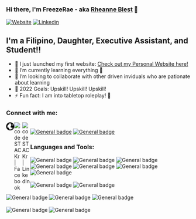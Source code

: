 ### Hi there, I'm FreezeRae - aka [Rheanne Blest](https://rheannerazo.com/) 👋
[![Website](https://img.shields.io/website?label=rheannerazo.com&style=for-the-badge&url=https://rheannerazo.com/)](https://rheannerazo.com/)
[![Linkedin](https://img.shields.io/badge/LinkedIn-0077B5?style=for-the-badge&logo=linkedin&logoColor=white
)](https://www.linkedin.com/in/rheannerazo/)

## I'm a Filipino, Daughter, Executive Assistant, and Student!!

- 🔭 I just launched my first website: [Check out my Personal Website here!](https://rheannerazo.com/)
- 🌱 I’m currently learning everything 🤣
- 👯 I’m looking to collaborate with other driven inviduals who are pationate about learning
- 🥅 2022 Goals: Upskill! Upskill! Upskill!
- ⚡ Fun fact: I am into tabletop roleplay! 🎲

### Connect with me:

[<img align="left" alt="codeSTACKr.com" width="22px" src="https://raw.githubusercontent.com/iconic/open-iconic/master/svg/globe.svg" />](https://rheannerazo.com/)
[<img align="left" alt="codeSTACKr | Facebook" width="22px" src="https://cdn.jsdelivr.net/npm/simple-icons@v3/icons/facebook.svg" />](https://fb.me/RheanneVA)
[<img align="left" alt="codeSTACKr | LinkedIn" width="22px" src="https://cdn.jsdelivr.net/npm/simple-icons@v3/icons/linkedin.svg" />](https://www.linkedin.com/in/rheanne-blest-razo/)
<br />
[![General badge](https://img.shields.io/badge/Zoom-2D8CFF?style=for-the-badge&logo=zoom&logoColor=white)](https://calendly.com/rheannerazo/meet)
[![General badge](https://img.shields.io/badge/WhatsApp-25D366?style=for-the-badge&logo=whatsapp&logoColor=white)](http://wa.me/639453814699)
<br />

### Languages and Tools:
![General badge](https://img.shields.io/badge/Amazon_AWS-232F3E?style=for-the-badge&logo=amazon-aws&logoColor=white)
![General badge](https://img.shields.io/badge/Google_Cloud-4285F4?style=for-the-badge&logo=google-cloud&logoColor=white)
![General badge](https://img.shields.io/badge/Microsoft-666666?style=for-the-badge&logo=microsoft&logoColor=white)
![General badge](https://img.shields.io/badge/Microsoft_Excel-217346?style=for-the-badge&logo=microsoft-excel&logoColor=white)
![General badge](https://img.shields.io/badge/Microsoft_PowerPoint-B7472A?style=for-the-badge&logo=microsoft-powerpoint&logoColor=white)
![General badge](https://img.shields.io/badge/Microsoft_Office-D83B01?style=for-the-badge&logo=microsoft-office&logoColor=white)
![General badge](https://img.shields.io/badge/Microsoft_Word-2B579A?style=for-the-badge&logo=microsoft-word&logoColor=white)
<br />
<br />
![General badge](https://img.shields.io/badge/HTML-239120?style=for-the-badge&logo=html5&logoColor=white)
![General badge](https://img.shields.io/badge/Markdown-000000?style=for-the-badge&logo=markdown&logoColor=white)
<br />
<br />
![General badge](https://aleen42.github.io/badges/src/photoshop.svg)
![General badge](https://aleen42.github.io/badges/src/illustrator.svg)
![General badge](https://aleen42.github.io/badges/src/dreamweaver.svg)
<br />
<br />
![General badge](https://img.shields.io/badge/Windows-0078D6?style=for-the-badge&logo=windows&logoColor=white)
![General badge](https://img.shields.io/badge/Intel-Core_i5_10th-0071C5?style=for-the-badge&logo=intel&logoColor=white)
<br />



<br />


<br />
<br />
<br />
